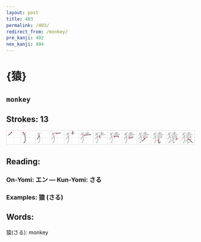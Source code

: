 ```yaml
---
layout: post
title: 403
permalink: /403/
redirect_from: /monkey/
pre_kanji: 402
nex_kanji: 404
---
```


# {猿}

## `monkey`

## Strokes: 13

<div class="stroke"><img src="../images/E78CBF.png" /></div>

## Reading:

### On-Yomi: エン &mdash; Kun-Yomi: さる

### Examples: 猿 (さる)

## Words:

猿(さる): monkey
